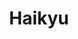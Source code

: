 ---
layout: lecteur.njk
tags : haikyu

title : Haikyu
episode : 18
saison : 4
iframe :
cc :  VostFr
    
---